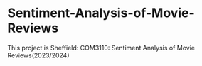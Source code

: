 # Sentiment-Analysis-of-Movie-Reviews

This project is Sheffield: COM3110: Sentiment Analysis of Movie Reviews(2023/2024)
